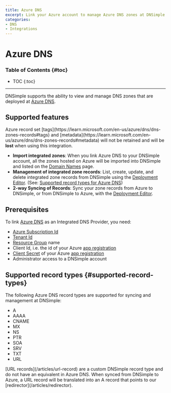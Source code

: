 ```yaml
---
title: Azure DNS
excerpt: Link your Azure account to manage Azure DNS zones at DNSimple.
categories:
- DNS
- Integrations
---
```


# Azure DNS

### Table of Contents {#toc}

* TOC
{:toc}

---

DNSimple supports the ability to view and manage DNS zones that are deployed at [Azure DNS](https://azure.microsoft.com/en-us/products/dns).

## Supported features

<warning>
Azure record set [tags](https://learn.microsoft.com/en-us/azure/dns/dns-zones-records#tags) and [metadata](https://learn.microsoft.com/en-us/azure/dns/dns-zones-records#metadata) will not be retained and will be <strong>lost</strong> when using this integration.
</warning>

- **Import integrated zones**: When you link Azure DNS to your DNSimple account, all the zones hosted on Azure will be imported into DNSimple and listed on the [Domain Names](/articles/managing-integrated-zones) page.
- **Management of integrated zone records**: List, create, update, and delete integrated zone records from DNSimple using the [Deployment Editor](/articles/deployment-editor). (See: [Supported record types for Azure DNS](/articles/integrated-dns-provider-azure-dns#supported-record-types))
- **2-way Syncing of Records**: Sync your zone records from Azure to DNSimple, or from DNSimple to Azure, with the [Deployment Editor](/articles/deployment-editor#record-syncing).

## Prerequisites

To link [Azure DNS](https://azure.microsoft.com/en-us/products/dns) as an Integrated DNS Provider, you need:

- [Azure Subscription Id](https://learn.microsoft.com/en-us/azure/azure-portal/get-subscription-tenant-id#find-your-azure-subscription)
- [Tenant Id](https://learn.microsoft.com/en-us/azure/azure-portal/get-subscription-tenant-id#find-your-microsoft-entra-tenant)
- [Resource Group](https://learn.microsoft.com/en-us/azure/azure-resource-manager/management/manage-resource-groups-portal#what-is-a-resource-group) name
- Client Id, i.e. the id of your Azure [app registration](https://learn.microsoft.com/en-us/security/zero-trust/develop/app-registration)
- [Client Secret](https://learn.microsoft.com/en-us/entra/identity-platform/quickstart-register-app#add-a-client-secret) of your Azure [app registration](https://learn.microsoft.com/en-us/security/zero-trust/develop/app-registration)
- Administrator access to a DNSimple account

## Supported record types {#supported-record-types}

The following Azure DNS record types are supported for syncing and management at DNSimple:

- A
- AAAA
- CNAME
- MX
- NS
- PTR
- SOA
- SRV
- TXT
- URL

<note>
[URL records](/articles/url-record) are a custom DNSimple record type and do not have an equivalent in Azure DNS. When synced from DNSimple to Azure, a URL record will be translated into an A record that points to our [redirector](/articles/redirector).
</note>

